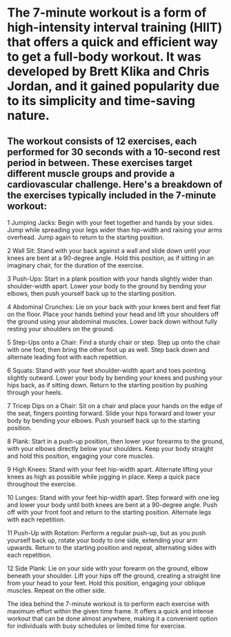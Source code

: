 # The 7-minute workout is a form of high-intensity interval training (HIIT) that offers a quick and efficient way to get a full-body workout. It was developed by Brett Klika and Chris Jordan, and it gained popularity due to its simplicity and time-saving nature.

## The workout consists of 12 exercises, each performed for 30 seconds with a 10-second rest period in between. These exercises target different muscle groups and provide a cardiovascular challenge. Here's a breakdown of the exercises typically included in the 7-minute workout:

1 Jumping Jacks: Begin with your feet together and hands by your sides. Jump while spreading your legs wider than hip-width and raising your arms overhead. Jump again to return to the starting position.

2 Wall Sit: Stand with your back against a wall and slide down until your knees are bent at a 90-degree angle. Hold this position, as if sitting in an imaginary chair, for the duration of the exercise.

3 Push-Ups: Start in a plank position with your hands slightly wider than shoulder-width apart. Lower your body to the ground by bending your elbows, then push yourself back up to the starting position.

4 Abdominal Crunches: Lie on your back with your knees bent and feet flat on the floor. Place your hands behind your head and lift your shoulders off the ground using your abdominal muscles. Lower back down without fully resting your shoulders on the ground.

5 Step-Ups onto a Chair: Find a sturdy chair or step. Step up onto the chair with one foot, then bring the other foot up as well. Step back down and alternate leading foot with each repetition.

6 Squats: Stand with your feet shoulder-width apart and toes pointing slightly outward. Lower your body by bending your knees and pushing your hips back, as if sitting down. Return to the starting position by pushing through your heels.

7 Tricep Dips on a Chair: Sit on a chair and place your hands on the edge of the seat, fingers pointing forward. Slide your hips forward and lower your body by bending your elbows. Push yourself back up to the starting position.

8 Plank: Start in a push-up position, then lower your forearms to the ground, with your elbows directly below your shoulders. Keep your body straight and hold this position, engaging your core muscles.

9 High Knees: Stand with your feet hip-width apart. Alternate lifting your knees as high as possible while jogging in place. Keep a quick pace throughout the exercise.

10 Lunges: Stand with your feet hip-width apart. Step forward with one leg and lower your body until both knees are bent at a 90-degree angle. Push off with your front foot and return to the starting position. Alternate legs with each repetition.

11 Push-Up with Rotation: Perform a regular push-up, but as you push yourself back up, rotate your body to one side, extending your arm upwards. Return to the starting position and repeat, alternating sides with each repetition.

12 Side Plank: Lie on your side with your forearm on the ground, elbow beneath your shoulder. Lift your hips off the ground, creating a straight line from your head to your feet. Hold this position, engaging your oblique muscles. Repeat on the other side.

The idea behind the 7-minute workout is to perform each exercise with maximum effort within the given time frame. It offers a quick and intense workout that can be done almost anywhere, making it a convenient option for individuals with busy schedules or limited time for exercise.
